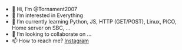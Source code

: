 - 👋 Hi, I’m @Tornament2007
- 👀 I’m interested in Everything
- 🌱 I’m currently learning Python, JS, HTTP (GET/POST), Linux,  PICO, Home server on SBC, ...
- 💞️ I’m looking to collaborate on ...
- 📫 How to reach me? [Instagram](https://www.instagram.com/tor.t_ua/)

<!---
Tornament2007/Tornament2007 is a ✨ special ✨ repository because its `README.md` (this file) appears on your GitHub profile.
You can click the Preview link to take a look at your changes.
--->
